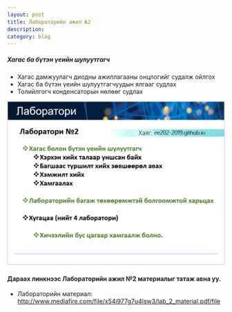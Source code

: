 ```yaml
---
layout: post
title: Лабораторийн ажил №2
description: 
category: blog
---
```


##### *Хагас ба бүтэн үеийн шулуутгагч*
<ul>
    <li>Хагас дамжуулагч диодны ажиллагааны онцлогийг судалж ойлгох</li>
    <li>Хагас ба бүтэн үеийн шулуутгагчуудын ялгааг судлах</li>
    <li>Толийлгогч конденсаторын нөлөөг судлах</li>
</ul>


![lab_ee202_2](/images/lab1/lab_ee202_2.PNG)

#### Дараах линкнээс Лабораторийн ажил №2 материалыг татаж авна уу.

* Лабораторийн материал: http://www.mediafire.com/file/x54i977g7u4lsw3/lab_2_material.pdf/file